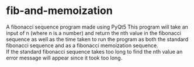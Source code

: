 # fib-and-memoization
A fibonacci sequence program made using PyQt5
This program will take an input of n (where n is a number) and return the nth value in the fibonacci sequence as well as the time taken to run the program as both the standard fibonacci sequence and as a fibonacci memoization sequence.  
If the standard fibonacci sequence takes too long to find the nth value an error message will appear since it took too long.
